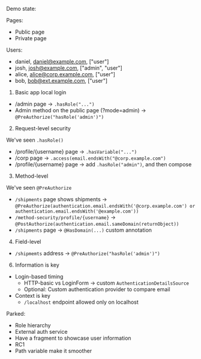 Demo state:

Pages:

- Public page
- Private page

Users:

- daniel, daniel@example.com, ["user"]
- josh, josh@example.com, ["admin", "user"]
- alice, alice@corp.example.com, ["user"]
- bob, bob@ext.example.com, ["user"]

1. Basic app local login

- /admin page -> `.hasRole("...")`
- Admin method on the public page (?mode=admin) -> `@PreAuthorize("hasRole('admin')")`

2. Request-level security

We've seen `.hasRole()`

- /profile/{username} page -> `.hasVariable("...")`
- /corp page -> `.access(email.endsWith("@corp.example.com")`
- /profile/{username} page -> add `.hasRole("admin")`, and then compose

3. Method-level

We've seen `@PreAuthorize`

- `/shipments` page shows shipments ->
  `@PreAuthorize(authentication.email.endsWith('@corp.example.com') or authentication.email.endsWith('@example.com')) `
- `/method-security/profile/{username}` -> `@PostAuthorize(authentication.email.sameDomain(returnObject))`
- `/shipments` page -> `@HasDomain(...)` custom annotation

4. Field-level

- `/shipmemts` address -> `@PreAuthorize("hasRole('admin')")`

6. Information is key

- Login-based timing
    - HTTP-basic vs LoginForm -> custom `AuthenticationDetailsSource`
    - Optional: Custom authentication provider to compare email
- Context is key
    - `/localhost` endpoint allowed only on localhost

Parked:

- Role hierarchy
- External auth service
- Have a fragment to showcase user information
- RC1
- Path variable make it smoother
